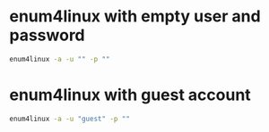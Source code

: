 # enum4linux with empty user and password

```bash
enum4linux -a -u "" -p ""
```

# enum4linux with guest account

```bash
enum4linux -a -u "guest" -p ""
```
